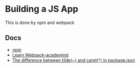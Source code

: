 # Building a JS App
This is done by npm and webpack

##  Docs
- [npm](https://docs.npmjs.com/)
- [Learn Webpack-academind](https://academind.com/learn/webpack)
- [The difference between tilde(~) and caret(^) in package.json](https://stackoverflow.com/questions/22343224/whats-the-difference-between-tilde-and-caret-in-package-json/25861938#25861938)
